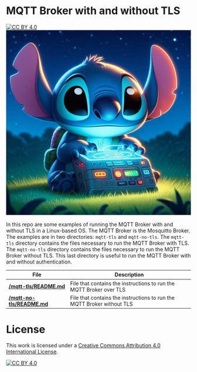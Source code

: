 # MQTT Broker with and without TLS
[![CC BY 4.0][cc-by-shield]][cc-by]
![MQTT Broker](STICH.jpeg)

In this repo are some examples of running the MQTT Broker with and without TLS in a Linux-based OS. The MQTT Broker is the Mosquitto Broker. The examples are in two directories: `mqtt-tls` and `mqtt-no-tls`. The `mqtt-tls` directory contains the files necessary to run the MQTT Broker with TLS. The `mqtt-no-tls` directory contains the files necessary to run the MQTT Broker without TLS. This last directory is useful to run the MQTT Broker with and without authentication.

| **File** | **Description** |
| --- | --- |
| **[/mqtt-tls/README.md](./mqtt-tls/README.md)** | File that contains the instructions to run the MQTT Broker over TLS |
| **[/mqtt-no-tls/README.md](./mqtt-no-tls/README.md)** | File that contains the instructions to run the MQTT Broker without TLS |

# License
This work is licensed under a
[Creative Commons Attribution 4.0 International License][cc-by].

[![CC BY 4.0][cc-by-image]][cc-by]

[cc-by]: http://creativecommons.org/licenses/by/4.0/
[cc-by-image]: https://i.creativecommons.org/l/by/4.0/88x31.png
[cc-by-shield]: https://img.shields.io/badge/License-CC%20BY%204.0-lightgrey.svg
